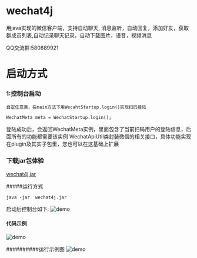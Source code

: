 # wechat4j
用java实现的微信客户端，支持自动聊天, 消息监听，自动回复，添加好友，获取群成员列表,自动记录聊天记录，自动下载图片，语音，视频消息

QQ交流群:580889921


# 启动方式
###  1:控制台启动
    自定任意类，在main方法下用WecahtStartup.login()实现扫码登陆
```
WechatMeta meta = WechatStartup.login();	
```
登陆成功后，会返回WechatMeta实例，里面包含了当前扫码用户的登陆信息，后面所有的功能都需要该实例
WechatApiUtil类封装微信的相关接口，具体功能实现在plugin及其实子包里，您也可以在这基础上扩展



### 下载jar包体验
[wechat4j.jar](https://github.com/hexiangtao/wechat4j/blob/master/assert/wechat4j.jar)

#####运行方式
````
java -jar  wechat4j.jar
````


启动后控制台如下:
![demo](https://github.com/hexiangtao/wechat4j/blob/master/assert/console1.png)


#### 代码示例
![demo](https://github.com/hexiangtao/wechat4j/blob/master/assert/code0.png)



##########运行示例图
![demo](https://github.com/hexiangtao/wechat4j/blob/master/assert/demo1.png)





